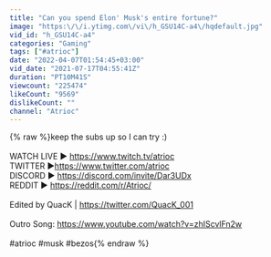 ```yaml
---
title: "Can you spend Elon' Musk's entire fortune?"
image: "https:\/\/i.ytimg.com\/vi\/h_GSU14C-a4\/hqdefault.jpg"
vid_id: "h_GSU14C-a4"
categories: "Gaming"
tags: ["#atrioc"]
date: "2022-04-07T01:54:45+03:00"
vid_date: "2021-07-17T04:55:41Z"
duration: "PT10M41S"
viewcount: "225474"
likeCount: "9569"
dislikeCount: ""
channel: "Atrioc"
---
```

{% raw %}keep the subs up so I can try :) <br /><br />WATCH LIVE ► <a rel="nofollow" target="blank" href="https://www.twitch.tv/atrioc">https://www.twitch.tv/atrioc</a><br />TWITTER ►<a rel="nofollow" target="blank" href="https://www.twitter.com/atrioc">https://www.twitter.com/atrioc</a><br />DISCORD ►  <a rel="nofollow" target="blank" href="https://discord.com/invite/Dar3UDx">https://discord.com/invite/Dar3UDx</a><br />REDDIT ► <a rel="nofollow" target="blank" href="https://reddit.com/r/Atrioc/">https://reddit.com/r/Atrioc/</a><br /><br />Edited by QuacK | <a rel="nofollow" target="blank" href="https://twitter.com/QuacK_001">https://twitter.com/QuacK_001</a><br /><br />Outro Song: <a rel="nofollow" target="blank" href="https://www.youtube.com/watch?v=zhIScvlFn2w">https://www.youtube.com/watch?v=zhIScvlFn2w</a> <br /><br />#atrioc #musk #bezos{% endraw %}
